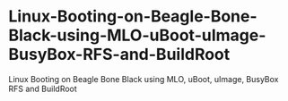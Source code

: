 # Linux-Booting-on-Beagle-Bone-Black-using-MLO-uBoot-uImage-BusyBox-RFS-and-BuildRoot
Linux Booting on Beagle Bone Black using MLO, uBoot, uImage, BusyBox RFS and BuildRoot
